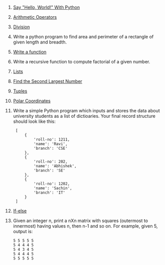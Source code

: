1. [Say "Hello, World!" With Python](https://www.hackerrank.com/challenges/py-hello-world/problem)
2. [Arithmetic Operators](https://www.hackerrank.com/challenges/python-arithmetic-operators/problem)
3. [Division](https://www.hackerrank.com/challenges/python-division)
4. Write a python program to find area and perimeter of a rectangle of given length and breadth.
5. [Write a function](https://www.hackerrank.com/challenges/write-a-function/problem)
6. Write a recursive function to compute factorial of a given number.
7. [Lists](https://www.hackerrank.com/challenges/python-lists/problem)
8. [Find the Second Largest Number](https://www.hackerrank.com/challenges/find-second-maximum-number-in-a-list/problem)
9. [Tuples](https://www.hackerrank.com/challenges/python-tuples/problem)
10. [Polar Coordinates](https://www.hackerrank.com/challenges/polar-coordinates/problem)
11. Write a simple Python program which inputs and stores the data about university students as a list of dictioaries. Your final record structure should look like this:
    ```
     [
         {
             'roll-no': 1211,
             'name': 'Ravi',
             'branch': 'CSE'
         },
         {
             'roll-no': 202,
             'name': 'Abhishek',
             'branch': 'SE'
         },
         {
             'roll-no': 1202,
             'name': 'Sachin',
             'branch': 'IT'
         }
     ]
    ```

12. [If-else](https://www.hackerrank.com/challenges/py-if-else/problem)
13. Given an integer n, print a nXn matrix with squares (outermost to innermost) having values n, then n-1 and so on. For example, given 5, output is:
    ```
    5 5 5 5 5
    5 4 4 4 5
    5 4 3 4 5
    5 4 4 4 5 
    5 5 5 5 5
    ```
